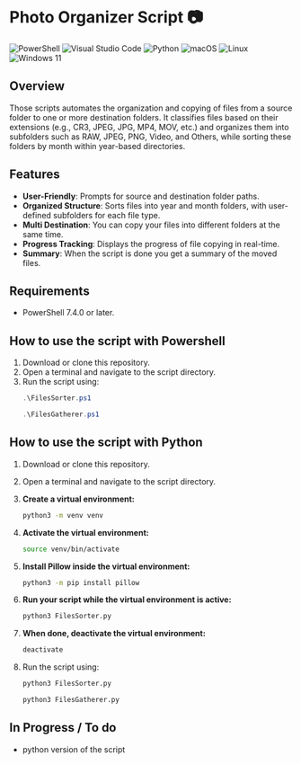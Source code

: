 # Photo Organizer Script 📷
![PowerShell](https://img.shields.io/badge/PowerShell-%235391FE.svg?style=for-the-badge&logo=powershell&logoColor=white)  ![Visual Studio Code](https://img.shields.io/badge/Visual%20Studio%20Code-0078d7.svg?style=for-the-badge&logo=visual-studio-code&logoColor=white) ![Python](https://img.shields.io/badge/python-3670A0?style=for-the-badge&logo=python&logoColor=ffdd54) ![macOS](https://img.shields.io/badge/mac%20os-000000?style=for-the-badge&logo=macos&logoColor=F0F0F0) ![Linux](https://img.shields.io/badge/Linux-FCC624?style=for-the-badge&logo=linux&logoColor=black) ![Windows 11](https://img.shields.io/badge/Windows%2011-%230079d5.svg?style=for-the-badge&logo=Windows%2011&logoColor=white)
## Overview
Those scripts automates the organization and copying of files from a source folder to one or more destination folders. It classifies files based on their extensions (e.g., CR3, JPEG, JPG, MP4, MOV, etc.) and organizes them into subfolders such as RAW, JPEG, PNG, Video, and Others, while sorting these folders by month within year-based directories.

## Features
- **User-Friendly**: Prompts for source and destination folder paths.
- **Organized Structure**: Sorts files into year and month folders, with user-defined subfolders for each file type.
- **Multi Destination**: You can copy your files into different folders at the same time.
- **Progress Tracking**: Displays the progress of file copying in real-time.
- **Summary**: When the script is done you get a summary of the moved files.

## Requirements
- PowerShell 7.4.0 or later.

## How to use the script with Powershell
1. Download or clone this repository.
2. Open a terminal and navigate to the script directory.
3. Run the script using:
   ```powershell
   .\FilesSorter.ps1
   ```
   ```powershell
   .\FilesGatherer.ps1
   ```
## How to use the script with Python
1. Download or clone this repository.
2. Open a terminal and navigate to the script directory.

1. **Create a virtual environment:**
   ```bash
   python3 -m venv venv
   ```

2. **Activate the virtual environment:**
   ```bash
   source venv/bin/activate
   ```

3. **Install Pillow inside the virtual environment:**
   ```bash
   python3 -m pip install pillow
   ```

4. **Run your script while the virtual environment is active:**
   ```bash
   python3 FilesSorter.py
   ```

5. **When done, deactivate the virtual environment:**
   ```bash
   deactivate
   ```
3. Run the script using:
   ```python
   python3 FilesSorter.py
   ```
   ```python
   python3 FilesGatherer.py
   ```

## In Progress / To do
- python version of the script
